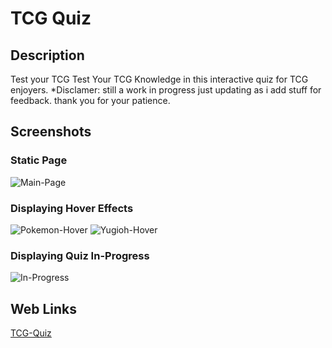 # TCG Quiz

## Description
Test your TCG Test Your TCG Knowledge in this interactive quiz for TCG enjoyers.
*Disclamer: still a work in progress just updating as i add stuff for feedback. 
thank you for your patience.

## Screenshots
### Static Page
![Main-Page](./assets/css/img/TCG-Quiz-Main.PNG)

### Displaying Hover Effects
![Pokemon-Hover](assets/css/img/Hover-Over-Pokemon.PNG)
![Yugioh-Hover](assets/css/img/Hover-Over-yugioh.PNG)

### Displaying Quiz In-Progress
![In-Progress](assets/css/img/Quiz-in-progress.PNG)

## Web Links
[TCG-Quiz](https://arezvani95.github.io/Code-Quiz/)
